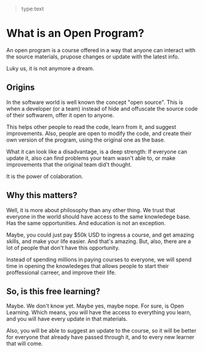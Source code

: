 >type:text
# What is an Open Program?
An open program is a course offered in a way that anyone can interact with the source materials, prupose changes or update with the latest info. 

Luky us, it is not anymore a dream.

## Origins
In the software world is well known the concept "open source". This is when a developer (or a team) instead of hide and offuscate the source code of their softwarem, offer it open to anyone.

This helps other people to read the code, learn from it, and suggest improvements. Also, people are open to modify the code, and create their own version of the program, using the original one as the base.

What it can look like a disadvantage, is a deep strength: If everyone can update it, also can find problems your team wasn't able to, or make improvements that the original team did't thought. 

It is the power of colaboration.

## Why this matters?
Well, it is more about philosophy than any other thing. We trust that everyone in the world should have access to the same knowledege base. Has the same opportunities. And education is not an exception.

Maybe, you could just pay $50k USD to ingress a course, and get amazing skills, and make your life easier. And that's amazing. But, also, there are a lot of people that don't have this opportunity.

Instead of spending millions in paying courses to everyone, we will spend time in opening the knowledeges that allows people to start their proffessional carreer, and improve their life.

## So, is this free learning?
Maybe. We don't know yet. Maybe yes, maybe nope. For sure, is Open Learning. Which means, you will have the access to everything you learn, and you will have every update in that materials.

Also, you will be able to suggest an update to the course, so it will be better for everyone that already have passed through it, and to every new learner that will come.
